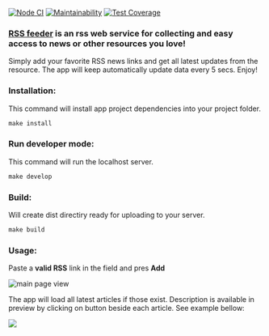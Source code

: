 [![Node CI](https://github.com/boldurean/frontend-project-lvl3/actions/workflows/node-ci.yml/badge.svg)](https://github.com/boldurean/frontend-project-lvl3/actions) [![Maintainability](https://api.codeclimate.com/v1/badges/00c6d9804aa30af5b00a/maintainability)](https://codeclimate.com/github/boldurean/frontend-project-lvl3/maintainability) [![Test Coverage](https://api.codeclimate.com/v1/badges/00c6d9804aa30af5b00a/test_coverage)](https://codeclimate.com/github/boldurean/frontend-project-lvl3/test_coverage)

### [RSS feeder](https://rss-boldurean.vercel.app) is an rss web service for collecting and easy access to news or other resources you love!

Simply add your favorite RSS news links and get all latest updates from the resource. The app will keep automatically update data every 5 secs. Enjoy!

### Installation:
This command will install app project dependencies into your project folder.

```makefile
make install
```

### Run developer mode:
This command will run the localhost server.
```makefile
make develop
```

### Build: 
Will create dist directiry ready for uploading to your server.
```makefile
make build
```

### Usage: 

Paste a **valid RSS** link in the field and pres **Add** 

![main page view](https://i.imgur.com/CTWR10r.png)

The app will load all latest articles if those exist. Description is available in preview by clicking on button beside each article. See example bellow: 

![](example.gif)
